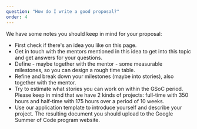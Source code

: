```yaml
---
question: "How do I write a good proposal?"
order: 4
---
```


We have some notes you should keep in mind for your proposal:

* First check if there's an idea you like on this page.
* Get in touch with the mentors mentioned in this idea to get into this topic and get answers for your questions.
* Define - maybe together with the mentor - some measurable milestones, so you can design a rough time table.
* Refine and break down your milestones (maybe into stories), also together with the mentor.
* Try to estimate what stories you can work on within the GSoC period. Please keep in mind that we have 2 kinds of projects: full-time with 350 hours and half-time with 175 hours over a period of 10 weeks.
* Use our application template to introduce yourself and describe your project. The resulting document you should upload to the Google Summer of Code program website.
